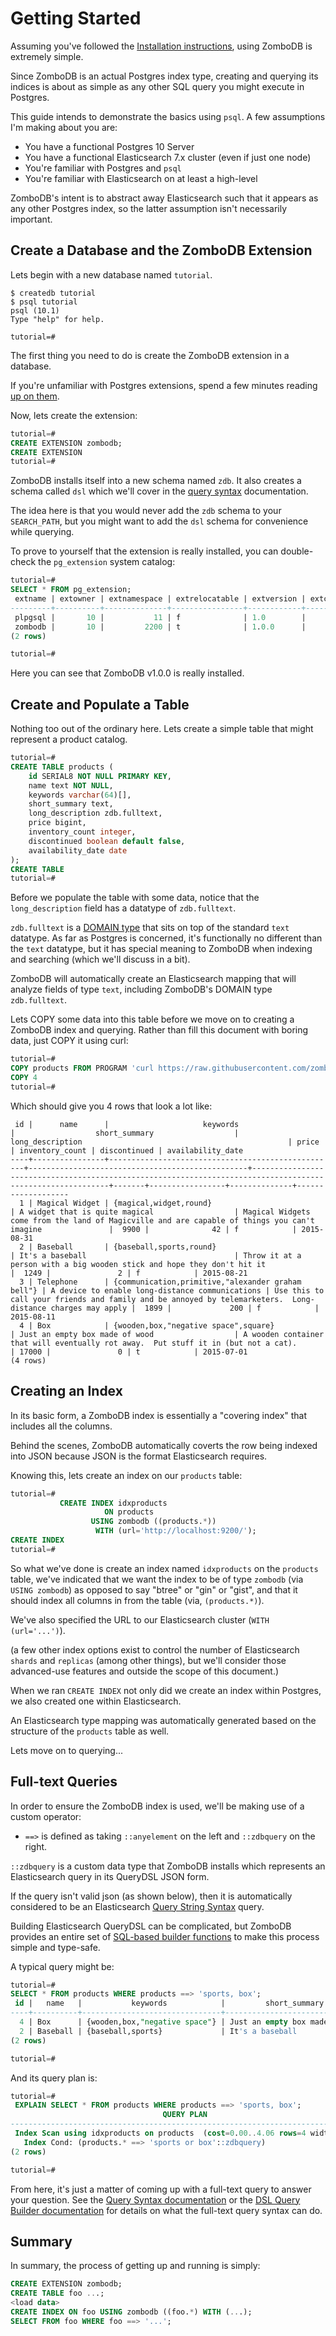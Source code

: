 # Getting Started

Assuming you've followed the [Installation instructions](/administration/binary-installation.md), using ZomboDB is extremely simple.

Since ZomboDB is an actual Postgres index type, creating and querying its indices is about as simple as any other SQL query you might execute in Postgres.

This guide intends to demonstrate the basics using `psql`.  A few assumptions I'm making about you are:

 - You have a functional Postgres 10 Server
 - You have a functional Elasticsearch 7.x cluster (even if just one node)
 - You're familiar with Postgres and `psql`
 - You're familiar with Elasticsearch on at least a high-level

ZomboDB's intent is to abstract away Elasticsearch such that it appears as any other Postgres index, so the latter assumption isn't necessarily important.

 
## Create a Database and the ZomboDB Extension

Lets begin with a new database named ``tutorial``.

```
$ createdb tutorial
$ psql tutorial
psql (10.1)
Type "help" for help.

tutorial=# 
```

The first thing you need to do is create the ZomboDB extension in a database.

If you're unfamiliar with Postgres extensions, spend a few minutes reading [up on them](http://www.postgresql.org/docs/10/static/sql-createextension.html).

Now, lets create the extension:

```sql
tutorial=# 
CREATE EXTENSION zombodb;
CREATE EXTENSION
tutorial=#
```

ZomboDB installs itself into a new schema named `zdb`.  It also creates a schema called `dsl` which we'll cover in the [query syntax](/usage/elasticsearch-dsl-queries.md) documentation.

The idea here is that you would never add the `zdb` schema to your `SEARCH_PATH`, but you might want to add the `dsl` schema for convenience while querying.

To prove to yourself that the extension is really installed, you can double-check the `pg_extension` system catalog:

```sql
tutorial=# 
SELECT * FROM pg_extension;
 extname | extowner | extnamespace | extrelocatable | extversion | extconfig | extcondition 
---------+----------+--------------+----------------+------------+-----------+--------------
 plpgsql |       10 |           11 | f              | 1.0        |           | 
 zombodb |       10 |         2200 | t              | 1.0.0      |           | 
(2 rows)

tutorial=# 
```

Here you can see that ZomboDB v1.0.0 is really installed.

## Create and Populate a Table

Nothing too out of the ordinary here.  Lets create a simple table that might represent a product catalog.

```sql
tutorial=# 
CREATE TABLE products (
    id SERIAL8 NOT NULL PRIMARY KEY,
    name text NOT NULL,
    keywords varchar(64)[],
    short_summary text,
    long_description zdb.fulltext, 
    price bigint,
    inventory_count integer,
    discontinued boolean default false,
    availability_date date
);
CREATE TABLE
tutorial=#
```

Before we populate the table with some data, notice that the `long_description` field has a datatype of `zdb.fulltext`.

`zdb.fulltext` is a [DOMAIN type](http://www.postgresql.org/docs/10.0/static/sql-createdomain.html) that sits on top of the standard `text` datatype.  As far as Postgres is concerned, it's functionally no different than the `text` datatype, but it has special meaning to ZomboDB when indexing and searching (which we'll discuss in a bit).

ZomboDB will automatically create an Elasticsearch mapping that will analyze fields of type `text`, including ZomboDB's DOMAIN type `zdb.fulltext`.

Lets COPY some data into this table before we move on to creating a ZomboDB index and querying.  Rather than fill this document with boring data, just COPY it using curl:

```sql
tutorial=# 
COPY products FROM PROGRAM 'curl https://raw.githubusercontent.com/zombodb/zombodb/master/docs/src/TUTORIAL-data.dmp';
COPY 4
tutorial=#
```

Which should give you 4 rows that look a lot like:

```
 id |      name      |                     keywords                      |                  short_summary                  |                                              long_description                                              | price | inventory_count | discontinued | availability_date 
----+----------------+---------------------------------------------------+-------------------------------------------------+------------------------------------------------------------------------------------------------------------+-------+-----------------+--------------+-------------------
  1 | Magical Widget | {magical,widget,round}                            | A widget that is quite magical                  | Magical Widgets come from the land of Magicville and are capable of things you can't imagine               |  9900 |              42 | f            | 2015-08-31
  2 | Baseball       | {baseball,sports,round}                           | It's a baseball                                 | Throw it at a person with a big wooden stick and hope they don't hit it                                    |  1249 |               2 | f            | 2015-08-21
  3 | Telephone      | {communication,primitive,"alexander graham bell"} | A device to enable long-distance communications | Use this to call your friends and family and be annoyed by telemarketers.  Long-distance charges may apply |  1899 |             200 | f            | 2015-08-11
  4 | Box            | {wooden,box,"negative space",square}              | Just an empty box made of wood                  | A wooden container that will eventually rot away.  Put stuff it in (but not a cat).                        | 17000 |               0 | t            | 2015-07-01
(4 rows)
```

## Creating an Index

In its basic form, a ZomboDB index is essentially a "covering index" that includes all the columns.  

Behind the scenes, ZomboDB automatically coverts the row being indexed into JSON because JSON is the format Elasticsearch requires.

Knowing this, lets create an index on our `products` table:

```sql
tutorial=# 
           CREATE INDEX idxproducts 
                     ON products 
                  USING zombodb ((products.*))
                   WITH (url='http://localhost:9200/');
CREATE INDEX
tutorial=# 
```

So what we've done is create an index named `idxproducts` on the `products` table, we've indicated that we want the index to be of type `zombodb` (via `USING zombodb`) as opposed to say "btree" or "gin" or "gist", and that it should index all columns in from the table (via, `(products.*)`).

We've also specified the URL to our Elasticsearch cluster (`WITH (url='...')`).  

(a few other index options exist to control the number of Elasticsearch `shards` and `replicas` (among other things), but we'll consider those advanced-use features and outside the scope of this document.)

When we ran `CREATE INDEX` not only did we create an index within Postgres, we also created one within Elasticsearch.  

An Elasticsearch type mapping was automatically generated based on the structure of the `products` table as well.

Lets move on to querying...

## Full-text Queries

In order to ensure the ZomboDB index is used, we'll be making use of a custom operator: 

 - `==>` is defined as taking `::anyelement` on the left and `::zdbquery` on the right.

`::zdbquery` is a custom data type that ZomboDB installs which represents an Elasticsearch query in its QueryDSL JSON form.

If the query isn't valid json (as shown below), then it is automatically considered to be an Elasticsearch [Query String Syntax](https://www.elastic.co/guide/en/elasticsearch/reference/current/query-dsl-query-string-query.html#query-string-syntax) query.

Building Elasticsearch QueryDSL can be complicated, but ZomboDB provides an entire set of [SQL-based builder functions](usage/elasticsearch-dsl-queries.md) to make this process simple and type-safe.

A typical query might be:

```sql
tutorial=# 
SELECT * FROM products WHERE products ==> 'sports, box';
 id |   name   |           keywords            |         short_summary          |                                  long_description                                   | price | inventory_count | discontinued 
----+----------+-------------------------------+--------------------------------+-------------------------------------------------------------------------------------+-------+-----------------+--------------
  4 | Box      | {wooden,box,"negative space"} | Just an empty box made of wood | A wooden container that will eventually rot away.  Put stuff it in (but not a cat). | 17000 |               0 | t
  2 | Baseball | {baseball,sports}             | It's a baseball                | Throw it at a person with a big wooden stick and hope they don't hit it             |  1249 |               2 | f
(2 rows)

tutorial=# 
```

And its query plan is:

```sql
tutorial=# 
 EXPLAIN SELECT * FROM products WHERE products ==> 'sports, box';
                                  QUERY PLAN                                  
------------------------------------------------------------------------------
 Index Scan using idxproducts on products  (cost=0.00..4.06 rows=4 width=153)
   Index Cond: (products.* ==> 'sports or box'::zdbquery)
(2 rows)

tutorial=# 
```

From here, it's just a matter of coming up with a full-text query to answer your question.  See the [Query Syntax documentation](usage/zql-queries.md) or the [DSL Query Builder documentation](./usage/elasticsearch-dsl-queries.md) for details on what the full-text query syntax can do.


## Summary

In summary, the process of getting up and running is simply:

```sql
CREATE EXTENSION zombodb;
CREATE TABLE foo ...;
<load data>
CREATE INDEX ON foo USING zombodb ((foo.*) WITH (...);
SELECT FROM foo WHERE foo ==> '...';
```











